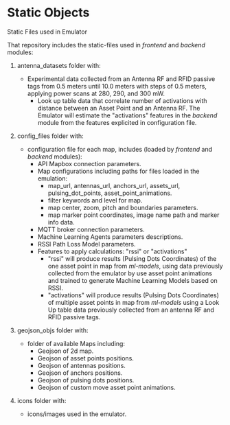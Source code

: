 # Static Objects

Static Files used in Emulator

That repository includes the static-files used in <em>frontend</em> and <em>backend</em> modules:
1. antenna_datasets folder with: 
    - Experimental data collected from an Antenna RF and RFID passive tags from 0.5 meters until 10.0 meters with steps of 0.5 meters, applying power scans at 280, 290, and 300 mW.
        - Look up table data that correlate number of activations with distance between an Asset Point and an Antenna RF. The Emulator will estimate the "activations" features in the <em>backend</em> module from the features explicited in configuration file.

2. config_files folder with:
    - configuration file for each map, includes (loaded by <em>frontend</em> and <em>backend</em> modules):
        - API Mapbox connection parameters.
        - Map configurations including paths for files loaded in the emulation: 
            - map_url, antennas_url, anchors_url, assets_url, pulsing_dot_points, asset_point_animations.
            - filter keywords and level for map.
            - map center, zoom, pitch and boundaries parameters.
            - map marker point coordinates, image name path and marker info data.
        - MQTT broker connection parameters.
        - Machine Learning Agents parameters descriptions.
        - RSSI Path Loss Model parameters.
        - Features to apply calculations: "rssi" or "activations"
            - "rssi" will produce results (Pulsing Dots Coordinates) of the one asset point in map from <em>ml-models</em>, using data previously collected from the emulator by use asset point animations and trained to generate Machine Learning Models based on RSSI.
            - "activations" will produce results (Pulsing Dots Coordinates) of multiple asset points in map from <em>ml-models</em> using a Look Up table data previously collected from an antenna RF and RFID passive tags.

3. geojson_objs folder with:
    - folder of available Maps including:
        - Geojson of 2d map.
        - Geojson of asset points positions.
        - Geojson of antennas positions.
        - Geojson of anchors positions.
        - Geojson of pulsing dots positions.
        - Geojson of custom move asset point animations.

4. icons folder with:
    - icons/images used in the emulator.
